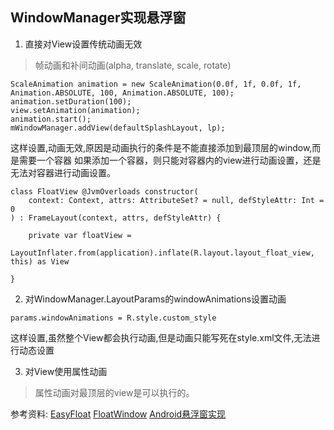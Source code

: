 ## WindowManager实现悬浮窗

1. 直接对View设置传统动画无效
> 帧动画和补间动画(alpha, translate, scale, rotate)

```
ScaleAnimation animation = new ScaleAnimation(0.0f, 1f, 0.0f, 1f, Animation.ABSOLUTE, 100, Animation.ABSOLUTE, 100);
animation.setDuration(100);
view.setAnimation(animation);
animation.start();
mWindowManager.addView(defaultSplashLayout, lp);
```

这样设置,动画无效,原因是动画执行的条件是不能直接添加到最顶层的window,而是需要一个容器
如果添加一个容器，则只能对容器内的view进行动画设置，还是无法对容器进行动画设置。

```
class FloatView @JvmOverloads constructor(
    context: Context, attrs: AttributeSet? = null, defStyleAttr: Int = 0
) : FrameLayout(context, attrs, defStyleAttr) {

    private var floatView =
        LayoutInflater.from(application).inflate(R.layout.layout_float_view, this) as View

}
```

2. 对WindowManager.LayoutParams的windowAnimations设置动画

```
params.windowAnimations = R.style.custom_style
```

这样设置,虽然整个View都会执行动画,但是动画只能写死在style.xml文件,无法进行动态设置

3. 对View使用属性动画
> 属性动画对最顶层的view是可以执行的。

参考资料:
[EasyFloat](https://www.jianshu.com/p/7d1a7c82094a)
[FloatWindow](https://www.jianshu.com/p/a3414ae63a7c)
[Android悬浮窗实现](https://blog.csdn.net/dongzhong1990/article/details/80512706)
